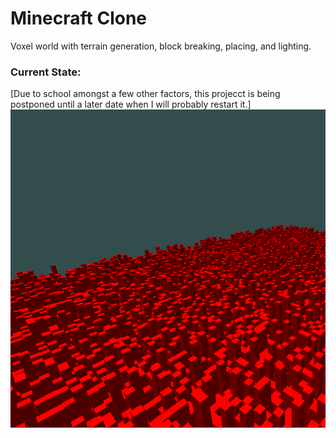 # Minecraft Clone
Voxel world with terrain generation, block breaking, placing, and lighting.
### Current State:
\[Due to school amongst a few other factors, this projecct is being postponed until a later date when I will probably restart it.]<br/>
![image of game right now](/img/BlocksExample.PNG)
